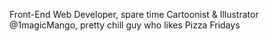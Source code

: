 Front-End Web Developer, spare time Cartoonist & Illustrator @1magicMango, pretty chill guy who likes Pizza Fridays